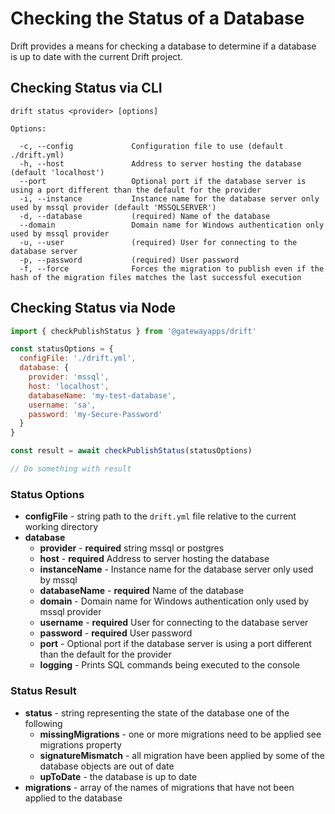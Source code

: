 # Checking the Status of a Database
Drift provides a means for checking a database to determine if a database is up to date with the current Drift project.

## Checking Status via CLI

```
drift status <provider> [options]

Options:

  -c, --config             Configuration file to use (default ./drift.yml)
  -h, --host               Address to server hosting the database (default 'localhost')
  --port                   Optional port if the database server is using a port different than the default for the provider
  -i, --instance           Instance name for the database server only used by mssql provider (default 'MSSQLSERVER')
  -d, --database           (required) Name of the database
  --domain                 Domain name for Windows authentication only used by mssql provider
  -u, --user               (required) User for connecting to the database server
  -p, --password           (required) User password
  -f, --force              Forces the migration to publish even if the hash of the migration files matches the last successful execution
```

## Checking Status via Node

```javascript
import { checkPublishStatus } from '@gatewayapps/drift'

const statusOptions = {
  configFile: './drift.yml',
  database: {
    provider: 'mssql',
    host: 'localhost',
    databaseName: 'my-test-database',
    username: 'sa',
    password: 'my-Secure-Password'
  }
}

const result = await checkPublishStatus(statusOptions)

// Do something with result
```

### Status Options

- **configFile** - string path to the `drift.yml` file relative to the current working directory
- **database**
  - **provider** - **required** string mssql or postgres
  - **host** - **required** Address to server hosting the database
  - **instanceName** - Instance name for the database server only used by mssql
  - **databaseName** - **required** Name of the database
  - **domain** - Domain name for Windows authentication only used by mssql provider
  - **username** - **required** User for connecting to the database server
  - **password** - **required** User password
  - **port** - Optional port if the database server is using a port different than the default for the provider
  - **logging** - Prints SQL commands being executed to the console

### Status Result

- **status** - string representing the state of the database one of the following
  - **missingMigrations** - one or more migrations need to be applied see migrations property
  - **signatureMismatch** - all migration have been applied by some of the database objects are out of date
  - **upToDate** - the database is up to date
- **migrations** - array of the names of migrations that have not been applied to the database
